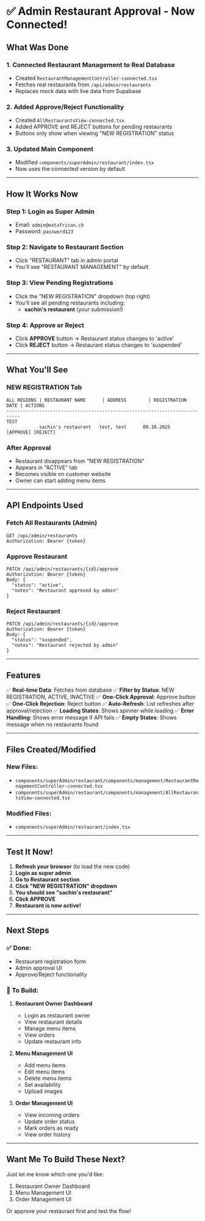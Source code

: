 # ✅ Admin Restaurant Approval - Now Connected!

## What Was Done

### 1. Connected Restaurant Management to Real Database
- Created `RestaurantManagementController-connected.tsx`
- Fetches real restaurants from `/api/admin/restaurants`
- Replaces mock data with live data from Supabase

### 2. Added Approve/Reject Functionality
- Created `AllRestaurantsView-connected.tsx`
- Added APPROVE and REJECT buttons for pending restaurants
- Buttons only show when viewing "NEW REGISTRATION" status

### 3. Updated Main Component
- Modified `components/superAdmin/restaurant/index.tsx`
- Now uses the connected version by default

---

## How It Works Now

### Step 1: Login as Super Admin
- Email: `admin@eatafrican.ch`
- Password: `password123`

### Step 2: Navigate to Restaurant Section
- Click "RESTAURANT" tab in admin portal
- You'll see "RESTAURANT MANAGEMENT" by default

### Step 3: View Pending Registrations
- Click the "NEW REGISTRATION" dropdown (top right)
- You'll see all pending restaurants including:
  - **sachin's restaurant** (your submission!)

### Step 4: Approve or Reject
- Click **APPROVE** button → Restaurant status changes to 'active'
- Click **REJECT** button → Restaurant status changes to 'suspended'

---

## What You'll See

### NEW REGISTRATION Tab
```
ALL REGIONS | RESTAURANT NAME      | ADDRESS        | REGISTRATION DATE | ACTIONS
---------------------------------------------------------------------------
TEST
            sachin's restaurant   test, test      09.10.2025         [APPROVE] [REJECT]
```

### After Approval
- Restaurant disappears from "NEW REGISTRATION"
- Appears in "ACTIVE" tab
- Becomes visible on customer website
- Owner can start adding menu items

---

## API Endpoints Used

### Fetch All Restaurants (Admin)
```
GET /api/admin/restaurants
Authorization: Bearer {token}
```

### Approve Restaurant
```
PATCH /api/admin/restaurants/{id}/approve
Authorization: Bearer {token}
Body: {
  "status": "active",
  "notes": "Restaurant approved by admin"
}
```

### Reject Restaurant
```
PATCH /api/admin/restaurants/{id}/approve
Authorization: Bearer {token}
Body: {
  "status": "suspended",
  "notes": "Restaurant rejected by admin"
}
```

---

## Features

✅ **Real-time Data**: Fetches from database
✅ **Filter by Status**: NEW REGISTRATION, ACTIVE, INACTIVE
✅ **One-Click Approval**: Approve button
✅ **One-Click Rejection**: Reject button
✅ **Auto-Refresh**: List refreshes after approval/rejection
✅ **Loading States**: Shows spinner while loading
✅ **Error Handling**: Shows error message if API fails
✅ **Empty States**: Shows message when no restaurants found

---

## Files Created/Modified

### New Files:
- `components/superAdmin/restaurant/components/management/RestaurantManagementController-connected.tsx`
- `components/superAdmin/restaurant/components/management/AllRestaurantsView-connected.tsx`

### Modified Files:
- `components/superAdmin/restaurant/index.tsx`

---

## Test It Now!

1. **Refresh your browser** (to load the new code)
2. **Login as super admin**
3. **Go to Restaurant section**
4. **Click "NEW REGISTRATION" dropdown**
5. **You should see "sachin's restaurant"**
6. **Click APPROVE**
7. **Restaurant is now active!**

---

## Next Steps

### ✅ Done:
- Restaurant registration form
- Admin approval UI
- Approve/Reject functionality

### 🔨 To Build:
1. **Restaurant Owner Dashboard**
   - Login as restaurant owner
   - View restaurant details
   - Manage menu items
   - View orders
   - Update restaurant info

2. **Menu Management UI**
   - Add menu items
   - Edit menu items
   - Delete menu items
   - Set availability
   - Upload images

3. **Order Management UI**
   - View incoming orders
   - Update order status
   - Mark orders as ready
   - View order history

---

## Want Me To Build These Next?

Just let me know which one you'd like:
1. Restaurant Owner Dashboard
2. Menu Management UI
3. Order Management UI

Or approve your restaurant first and test the flow!

